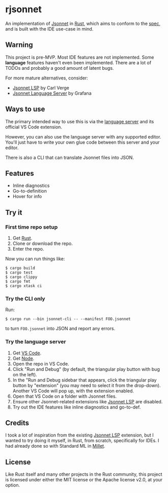 # rjsonnet

An implementation of [Jsonnet][] in [Rust][], which aims to conform to the [spec][], and is built with the IDE use-case in mind.

## Warning

This project is pre-MVP. Most IDE features are not implemented. Some **language** features haven't even been implemented. There are a lot of TODOs and probably a good amount of latent bugs.

For more mature alternatives, consider:

- [Jsonnet LSP][carl] by Carl Verge
- [Jsonnet Language Server][grafana] by Grafana

## Ways to use

The primary intended way to use this is via the [language server][lsp] and its official VS Code extension.

However, you can also use the language server with any supported editor. You'll just have to write your own glue code between this server and your editor.

There is also a CLI that can translate Jsonnet files into JSON.

## Features

- Inline diagnostics
- Go-to-definition
- Hover for info

## Try it

### First time repo setup

1. Get [Rust][rustup].
1. Clone or download the repo.
1. Enter the repo.

Now you can run things like:

```
$ cargo build
$ cargo test
$ cargo clippy
$ cargo fmt
$ cargo xtask ci
```

### Try the CLI only

Run:

```
$ cargo run --bin jsonnet-cli -- --manifest FOO.jsonnet
```

to turn `FOO.jsonnet` into JSON and report any errors.

### Try the language server

1. Get [VS Code][vscode].
1. Get [Node][node].
1. Open the repo in VS Code.
1. Click "Run and Debug" (by default, the triangular play button with bug on the left).
1. In the "Run and Debug sidebar that appears, click the triangular play button by "extension" (you may need to select it from the drop-down). Another VS Code will pop up, with the extension enabled.
1. Open that VS Code on a folder with Jsonnet files.
1. Ensure other Jsonnet-related extensions like [Jsonnet LSP][carl] are disabled.
1. Try out the IDE features like inline diagnostics and go-to-def.

## Credits

I took a lot of inspiration from the existing [Jsonnet LSP][carl] extension, but I wanted to try doing it myself, in Rust, from scratch, specifically for IDEs. I had already done so with Standard ML in [Millet][millet].

## License

Like Rust itself and many other projects in the Rust community, this project is licensed under either the MIT license or the Apache license v2.0, at your option.

[Jsonnet]: https://jsonnet.org
[lsp]: https://microsoft.github.io/language-server-protocol
[node]: https://nodejs.org/en
[carl]: https://marketplace.visualstudio.com/items?itemName=cverge.jsonnet-lsp
[grafana]: https://marketplace.visualstudio.com/items?itemName=Grafana.vscode-jsonnet
[Rust]: https://www.rust-lang.org
[rustup]: https://rustup.rs
[spec]: https://jsonnet.org/ref/spec.html
[vscode]: https://code.visualstudio.com
[millet]: https://github.com/azdavis/millet
